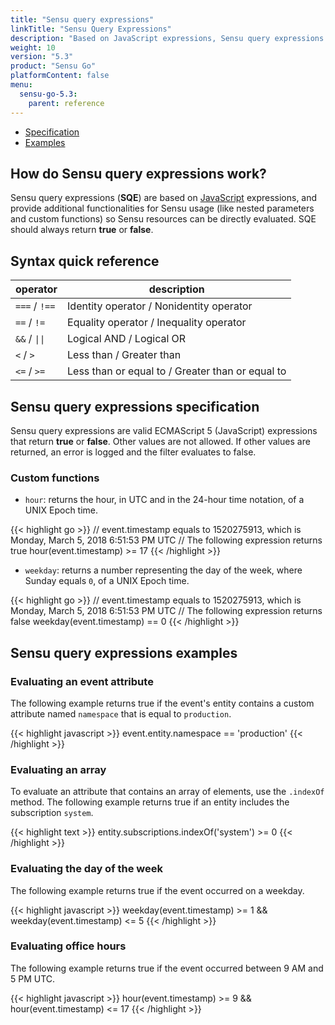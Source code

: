 ```yaml
---
title: "Sensu query expressions"
linkTitle: "Sensu Query Expressions"
description: "Based on JavaScript expressions, Sensu query expressions provide additional functionalities for Sensu usage (like nested parameters and custom functions) so Sensu resources can be evaluated directly. Read the reference doc to learn about Sensu query expressions."
weight: 10
version: "5.3"
product: "Sensu Go"
platformContent: false 
menu:
  sensu-go-5.3:
    parent: reference
---
```


- [Specification](#sensu-query-expressions-specification)
- [Examples](#sensu-query-expressions-examples)

## How do Sensu query expressions work?

Sensu query expressions (**SQE**) are based on [JavaScript][3] expressions, and
provide additional functionalities for Sensu usage (like nested parameters and
custom functions) so Sensu resources can be directly evaluated. SQE should
always return **true** or **false**.

## Syntax quick reference

<table>
<thead>
<tr>
<th>operator</th>
<th>description</th>
</tr>
</thead>
<tbody>
<tr>
<td><code>===</code> / <code>!==</code></td>
<td>Identity operator / Nonidentity operator</td>
</tr>
<tr>
<td><code>==</code> / <code>!=</code></td>
<td>Equality operator / Inequality operator</td>
</tr>
<tr>
<td><code>&&</code> / <code>||</code></td>
<td>Logical AND / Logical OR</td>
</tr>
<tr>
<td><code><</code> / <code>></code></td>
<td>Less than / Greater than</td>
</tr>
<tr>
<td><code><=</code> / <code>>=</code></td>
<td>Less than or equal to / Greater than or equal to</td>
</tr>
</tbody>
</table>

## Sensu query expressions specification

Sensu query expressions are valid ECMAScript 5 (JavaScript) expressions that return
**true** or **false**. Other values are not allowed. If other values are
returned, an error is logged and the filter evaluates to false.

### Custom functions

* `hour`: returns the hour, in UTC and in the 24-hour time notation, of a UNIX
  Epoch time.

{{< highlight go >}}
// event.timestamp equals to 1520275913, which is Monday, March 5, 2018 6:51:53 PM UTC
// The following expression returns true
hour(event.timestamp) >= 17
{{< /highlight >}}

* `weekday`: returns a number representing the day of the week, where Sunday
  equals `0`, of a UNIX Epoch time.

{{< highlight go >}}
// event.timestamp equals to 1520275913, which is Monday, March 5, 2018 6:51:53 PM UTC
// The following expression returns false
weekday(event.timestamp) == 0
{{< /highlight >}}

## Sensu query expressions examples

### Evaluating an event attribute

The following example returns true if the event's entity contains a custom
attribute named `namespace` that is equal to `production`.

{{< highlight javascript >}}
event.entity.namespace == 'production'
{{< /highlight >}}

### Evaluating an array

To evaluate an attribute that contains an array of elements, use the `.indexOf` method.
The following example returns true if an entity includes the subscription `system`.

{{< highlight text >}}
entity.subscriptions.indexOf('system') >= 0
{{< /highlight >}}

### Evaluating the day of the week

The following example returns true if the event occurred on a weekday.

{{< highlight javascript >}}
weekday(event.timestamp) >= 1 && weekday(event.timestamp) <= 5
{{< /highlight >}}

### Evaluating office hours

The following example returns true if the event occurred between 9 AM and 5 PM
UTC.

{{< highlight javascript >}}
hour(event.timestamp) >= 9 && hour(event.timestamp) <= 17
{{< /highlight >}}

[2]: ../../../latest/reference/filters/#what-are-filter-attribute-eval-tokens
[3]: https://github.com/robertkrimen/otto
